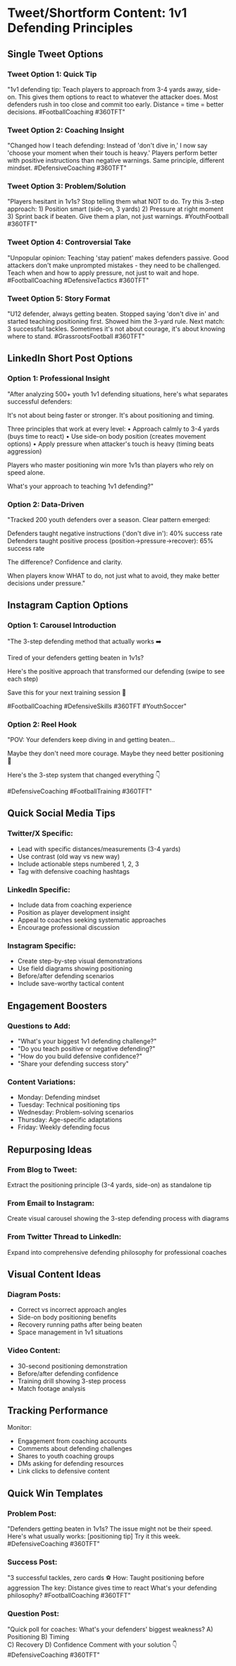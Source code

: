 # Tweet/Shortform Content: 1v1 Defending Principles

## Single Tweet Options

### Tweet Option 1: Quick Tip
"1v1 defending tip: Teach players to approach from 3-4 yards away, side-on. This gives them options to react to whatever the attacker does. Most defenders rush in too close and commit too early. Distance = time = better decisions. #FootballCoaching #360TFT"

### Tweet Option 2: Coaching Insight
"Changed how I teach defending: Instead of 'don't dive in,' I now say 'choose your moment when their touch is heavy.' Players perform better with positive instructions than negative warnings. Same principle, different mindset. #DefensiveCoaching #360TFT"

### Tweet Option 3: Problem/Solution
"Players hesitant in 1v1s? Stop telling them what NOT to do. Try this 3-step approach: 1) Position smart (side-on, 3 yards) 2) Pressure at right moment 3) Sprint back if beaten. Give them a plan, not just warnings. #YouthFootball #360TFT"

### Tweet Option 4: Controversial Take
"Unpopular opinion: Teaching 'stay patient' makes defenders passive. Good attackers don't make unprompted mistakes - they need to be challenged. Teach when and how to apply pressure, not just to wait and hope. #FootballCoaching #DefensiveTactics #360TFT"

### Tweet Option 5: Story Format
"U12 defender, always getting beaten. Stopped saying 'don't dive in' and started teaching positioning first. Showed him the 3-yard rule. Next match: 3 successful tackles. Sometimes it's not about courage, it's about knowing where to stand. #GrassrootsFootball #360TFT"

## LinkedIn Short Post Options

### Option 1: Professional Insight
"After analyzing 500+ youth 1v1 defending situations, here's what separates successful defenders:

It's not about being faster or stronger.
It's about positioning and timing.

Three principles that work at every level:
• Approach calmly to 3-4 yards (buys time to react)
• Use side-on body position (creates movement options)
• Apply pressure when attacker's touch is heavy (timing beats aggression)

Players who master positioning win more 1v1s than players who rely on speed alone.

What's your approach to teaching 1v1 defending?"

### Option 2: Data-Driven
"Tracked 200 youth defenders over a season. Clear pattern emerged:

Defenders taught negative instructions ('don't dive in'): 40% success rate
Defenders taught positive process (position→pressure→recover): 65% success rate

The difference? Confidence and clarity.

When players know WHAT to do, not just what to avoid, they make better decisions under pressure."

## Instagram Caption Options

### Option 1: Carousel Introduction
"The 3-step defending method that actually works ➡️

Tired of your defenders getting beaten in 1v1s?

Here's the positive approach that transformed our defending (swipe to see each step)

Save this for your next training session 📌

#FootballCoaching #DefensiveSkills #360TFT #YouthSoccer"

### Option 2: Reel Hook
"POV: Your defenders keep diving in and getting beaten...

Maybe they don't need more courage.
Maybe they need better positioning 🤔

Here's the 3-step system that changed everything 👇

#DefensiveCoaching #FootballTraining #360TFT"

## Quick Social Media Tips

### Twitter/X Specific:
- Lead with specific distances/measurements (3-4 yards)
- Use contrast (old way vs new way)
- Include actionable steps numbered 1, 2, 3
- Tag with defensive coaching hashtags

### LinkedIn Specific:
- Include data from coaching experience
- Position as player development insight
- Appeal to coaches seeking systematic approaches
- Encourage professional discussion

### Instagram Specific:
- Create step-by-step visual demonstrations
- Use field diagrams showing positioning
- Before/after defending scenarios
- Include save-worthy tactical content

## Engagement Boosters

### Questions to Add:
- "What's your biggest 1v1 defending challenge?"
- "Do you teach positive or negative defending?"
- "How do you build defensive confidence?"
- "Share your defending success story"

### Content Variations:
- Monday: Defending mindset
- Tuesday: Technical positioning tips
- Wednesday: Problem-solving scenarios
- Thursday: Age-specific adaptations
- Friday: Weekly defending focus

## Repurposing Ideas

### From Blog to Tweet:
Extract the positioning principle (3-4 yards, side-on) as standalone tip

### From Email to Instagram:
Create visual carousel showing the 3-step defending process with diagrams

### From Twitter Thread to LinkedIn:
Expand into comprehensive defending philosophy for professional coaches

## Visual Content Ideas

### Diagram Posts:
- Correct vs incorrect approach angles
- Side-on body positioning benefits
- Recovery running paths after being beaten
- Space management in 1v1 situations

### Video Content:
- 30-second positioning demonstration
- Before/after defending confidence
- Training drill showing 3-step process
- Match footage analysis

## Tracking Performance

Monitor:
- Engagement from coaching accounts
- Comments about defending challenges
- Shares to youth coaching groups
- DMs asking for defending resources
- Link clicks to defensive content

## Quick Win Templates

### Problem Post:
"Defenders getting beaten in 1v1s?
The issue might not be their speed.
Here's what usually works: [positioning tip]
Try it this week.
#DefensiveCoaching #360TFT"

### Success Post:
"3 successful tackles, zero cards ⚽
How: Taught positioning before aggression
The key: Distance gives time to react
What's your defending philosophy?
#FootballCoaching #360TFT"

### Question Post:
"Quick poll for coaches:
What's your defenders' biggest weakness?
A) Positioning
B) Timing  
C) Recovery
D) Confidence
Comment with your solution 👇
#DefensiveCoaching #360TFT"